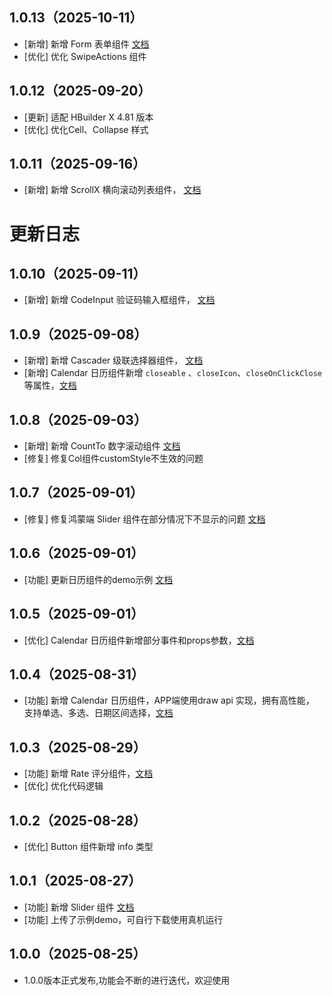 ## 1.0.13（2025-10-11）
- [新增] 新增 Form 表单组件 [文档](https://riceui.cn/components/form.html)
- [优化] 优化 SwipeActions 组件
## 1.0.12（2025-09-20）
- [更新] 适配 HBuilder X 4.81 版本
- [优化] 优化Cell、Collapse 样式
## 1.0.11（2025-09-16）
- [新增] 新增 ScrollX 横向滚动列表组件， [文档](https://riceui.cn/components/scroll-x.html)
# 更新日志
## 1.0.10（2025-09-11）
- [新增] 新增 CodeInput 验证码输入框组件， [文档](https://riceui.cn/components/code-input.html)
## 1.0.9（2025-09-08）
- [新增] 新增 Cascader 级联选择器组件， [文档](https://riceui.cn/components/cascader.html)
- [新增] Calendar 日历组件新增 `closeable` 、`closeIcon`、`closeOnClickClose` 等属性，[文档](https://riceui.cn/components/calendar.html)
## 1.0.8（2025-09-03）
- [新增] 新增 CountTo 数字滚动组件 [文档](https://riceui.cn/components/count-to.html)
- [修复] 修复Col组件customStyle不生效的问题
## 1.0.7（2025-09-01）
- [修复] 修复鸿蒙端 Slider 组件在部分情况下不显示的问题 [文档](https://riceui.cn/components/slider.html)
## 1.0.6（2025-09-01）
- [功能] 更新日历组件的demo示例 [文档](https://riceui.cn/)
## 1.0.5（2025-09-01）
- [优化] Calendar 日历组件新增部分事件和props参数，[文档](https://riceui.cn/components/calendar.html)
## 1.0.4（2025-08-31）
- [功能] 新增 Calendar 日历组件，APP端使用draw api 实现，拥有高性能， 支持单选、多选、日期区间选择，[文档](https://riceui.cn/components/calendar.html)
## 1.0.3（2025-08-29）
- [功能] 新增 Rate 评分组件，[文档](https://riceui.cn/components/rate.html)
- [优化] 优化代码逻辑
## 1.0.2（2025-08-28）
- [优化] Button 组件新增 info 类型
## 1.0.1（2025-08-27）
- [功能] 新增 Slider 组件 [文档](https://riceui.cn/components/slider.html)
- [功能] 上传了示例demo，可自行下载使用真机运行
## 1.0.0（2025-08-25）
- 1.0.0版本正式发布,功能会不断的进行迭代，欢迎使用
